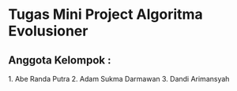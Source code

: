 <h1>Tugas Mini Project Algoritma Evolusioner</h1>
<h2>Anggota Kelompok :</h2>
1. Abe Randa Putra
2. Adam Sukma Darmawan
3. Dandi Arimansyah
 
